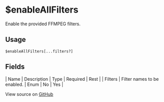 # $enableAllFilters
Enable the provided FFMPEG filters.
## Usage
```
$enableAllFilters[...filters?]
```
## Fields
| Name    | Description                 | Type | Required | Rest |
| Filters | Filter names to be enabled. | Enum | No       | Yes  |

View source on [GitHub](https://github.com/Cyberghxst/forgemusic/blob/dev/src/natives/enableAllFilters.ts)